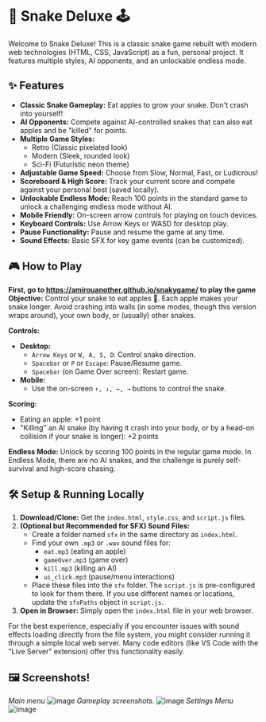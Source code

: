# 🐍 Snake Deluxe 🕹️

Welcome to Snake Deluxe! This is a classic snake game rebuilt with modern web technologies (HTML, CSS, JavaScript) as a fun, personal project. It features multiple styles, AI opponents, and an unlockable endless mode.

## ✨ Features

*   **Classic Snake Gameplay:** Eat apples to grow your snake. Don't crash into yourself!
*   **AI Opponents:** Compete against AI-controlled snakes that can also eat apples and be "killed" for points.
*   **Multiple Game Styles:**
    *   Retro (Classic pixelated look)
    *   Modern (Sleek, rounded look)
    *   Sci-Fi (Futuristic neon theme)
*   **Adjustable Game Speed:** Choose from Slow, Normal, Fast, or Ludicrous!
*   **Scoreboard & High Score:** Track your current score and compete against your personal best (saved locally).
*   **Unlockable Endless Mode:** Reach 100 points in the standard game to unlock a challenging endless mode without AI.
*   **Mobile Friendly:** On-screen arrow controls for playing on touch devices.
*   **Keyboard Controls:** Use Arrow Keys or WASD for desktop play.
*   **Pause Functionality:** Pause and resume the game at any time.
*   **Sound Effects:** Basic SFX for key game events (can be customized).

## 🎮 How to Play
**First, go to https://amirouanother.github.io/snakygame/ to play the game**
**Objective:** Control your snake to eat apples 🍎. Each apple makes your snake longer. Avoid crashing into walls (in some modes, though this version wraps around), your own body, or (usually) other snakes.

**Controls:**

*   **Desktop:**
    *   `Arrow Keys` or `W, A, S, D`: Control snake direction.
    *   `Spacebar` or `P` or `Escape`: Pause/Resume game.
    *   `Spacebar` (on Game Over screen): Restart game.
*   **Mobile:**
    *   Use the on-screen `↑, ↓, ←, →` buttons to control the snake.

**Scoring:**

*   Eating an apple: +1 point
*   "Killing" an AI snake (by having it crash into your body, or by a head-on collision if your snake is longer): +2 points

**Endless Mode:**
Unlock by scoring 100 points in the regular game mode. In Endless Mode, there are no AI snakes, and the challenge is purely self-survival and high-score chasing.

## 🛠️ Setup & Running Locally

1.  **Download/Clone:** Get the `index.html`, `style.css`, and `script.js` files.
2.  **(Optional but Recommended for SFX) Sound Files:**
    *   Create a folder named `sfx` in the same directory as `index.html`.
    *   Find your own `.mp3` or `.wav` sound files for:
        *   `eat.mp3` (eating an apple)
        *   `gameOver.mp3` (game over)
        *   `kill.mp3` (killing an AI)
        *   `ui_click.mp3` (pause/menu interactions)
    *   Place these files into the `sfx` folder. The `script.js` is pre-configured to look for them there. If you use different names or locations, update the `sfxPaths` object in `script.js`.
3.  **Open in Browser:** Simply open the `index.html` file in your web browser.

For the best experience, especially if you encounter issues with sound effects loading directly from the file system, you might consider running it through a simple local web server. Many code editors (like VS Code with the "Live Server" extension) offer this functionality easily.

## 🖼️ Screenshots!

*Main menu*
![image](https://github.com/user-attachments/assets/03a7468b-e09e-4f07-b1be-6d69d842d897)
*Gameplay screenshots.*
![image](https://github.com/user-attachments/assets/31776e15-cf2a-4173-9452-92c8623cd71f)
*Settings Menu*
![image](https://github.com/user-attachments/assets/e78e2224-7f2b-493c-9013-3d43b12e72c4)

